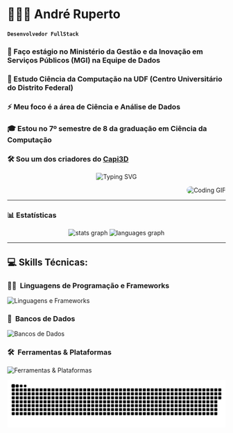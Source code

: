# 👨🏻‍💻 André Ruperto

**`Desenvolvedor FullStack`**

<h3>🔭 Faço estágio no Ministério da Gestão e da Inovação em Serviços Públicos (MGI) na Equipe de Dados<br></h3>
<h3>🌱 Estudo Ciência da Computação na UDF (Centro Universitário do Distrito Federal)<br></h3>
<h3>⚡ Meu foco é a área de Ciência e Análise de Dados<br></h3>
<h3>🎓 Estou no 7º semestre de 8 da graduação em Ciência da Computação<br></h3>
<h3>🛠️ Sou um dos criadores do <a href="https://capi3d.com.br/">Capi3D</a><br></h3>

<div align="center">
  <img src="https://readme-typing-svg.demolab.com?font=Fira+Code&pause=1000&width=435&lines=%F0%9F%9A%80+Transformando+ideias+em+c%C3%B3digo!;%F0%9F%9B%A0%EF%B8%8F+Desenvolvendo+solu%C3%A7%C3%B5es+criativas;%F0%9F%93%8A+Fazendo+dados+contarem+hist%C3%B3rias" alt="Typing SVG" />
</div>

<p align="right">
  <img src="https://media.giphy.com/media/YYW0hHizzIOrlhimPG/giphy.gif" width="150px" style="border-radius: 10px;" alt="Coding GIF" />
</p>

---

### 📊 Estatísticas
<div align="center">
  <img src="https://github-readme-stats.vercel.app/api?username=AndreRuperto&show_icons=true&include_all_commits=true&count_private=true&theme=merko&rank_icon=github&border_radius=10" height="150" alt="stats graph"  />
  <img src="https://github-readme-stats.vercel.app/api/top-langs?username=AndreRuperto&locale=en&hide_title=false&layout=compact&card_width=320&langs_count=5&theme=merko&border_radius=10" height="150" alt="languages graph"  />
</div>

---

## 💻 Skills Técnicas:

### 🧑‍💻 &nbsp;Linguagens de Programação e Frameworks
![Linguagens e Frameworks](https://skillicons.dev/icons?i=py,nodejs,js,html,css,fastapi,sklearn)

### 💾 &nbsp;Bancos de Dados
![Bancos de Dados](https://skillicons.dev/icons?i=postgres,mysql,sqlite)

### 🛠️ &nbsp;Ferramentas & Plataformas
![Ferramentas & Plataformas](https://skillicons.dev/icons?i=git,github,docker,postman,vscode,figma,vercel)

<div align="center">
  <img src="https://raw.githubusercontent.com/AndreRuperto/AndreRuperto/output/github-contribution-grid-snake-random.svg" alt="Snake animation" />
</div>